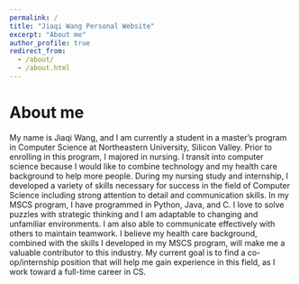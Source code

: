 ```yaml
---
permalink: /
title: "Jiaqi Wang Personal Website"
excerpt: "About me"
author_profile: true
redirect_from: 
  - /about/
  - /about.html
---
```



About me
======
My name is Jiaqi Wang, and I am currently a student in a master’s program in Computer Science at Northeastern University, Silicon Valley. Prior to enrolling in this program, I majored in nursing. I transit into computer science because I would like to combine technology and my health care background to help more people. During my nursing study and internship, I developed a variety of skills necessary for success in the field of Computer Science including strong attention to detail and communication skills. In my MSCS program, I have programmed in Python, Java, and C. I love to solve puzzles with strategic thinking and I am adaptable to changing and unfamiliar environments. I am also able to communicate effectively with others to maintain teamwork. I believe my health care background, combined with the skills I developed in my MSCS program, will make me a valuable contributor to this industry. My current goal is to find a co-op/internship position that will help me gain experience in this field, as I work toward a full-time career in CS.